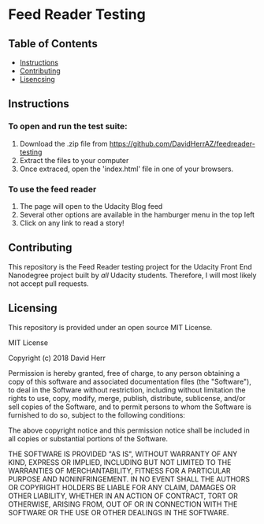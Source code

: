 # Feed Reader Testing

## Table of Contents

* [Instructions](#instructions)
* [Contributing](#contributing)
* [Lisencsing](#licensing)

## Instructions

### To open and run the test suite:

  1. Download the .zip file from https://github.com/DavidHerrAZ/feedreader-testing
  2. Extract the files to your computer
  3. Once extraced, open the 'index.html' file in one of your browsers.

### To use the feed reader
  1. The page will open to the Udacity Blog feed
  2. Several other options are available in the hamburger menu in the top left
  3. Click on any link to read a story!
  
## Contributing

This repository is the Feed Reader testing project for the Udacity Front End Nanodegree project built by  _all_ Udacity students. Therefore, I will most likely not accept pull requests.

## Licensing

This repository is provided under an open source MIT License. 

MIT License

Copyright (c) 2018 David Herr

Permission is hereby granted, free of charge, to any person obtaining a copy
of this software and associated documentation files (the "Software"), to deal
in the Software without restriction, including without limitation the rights
to use, copy, modify, merge, publish, distribute, sublicense, and/or sell
copies of the Software, and to permit persons to whom the Software is
furnished to do so, subject to the following conditions:

The above copyright notice and this permission notice shall be included in all
copies or substantial portions of the Software.

THE SOFTWARE IS PROVIDED "AS IS", WITHOUT WARRANTY OF ANY KIND, EXPRESS OR
IMPLIED, INCLUDING BUT NOT LIMITED TO THE WARRANTIES OF MERCHANTABILITY,
FITNESS FOR A PARTICULAR PURPOSE AND NONINFRINGEMENT. IN NO EVENT SHALL THE
AUTHORS OR COPYRIGHT HOLDERS BE LIABLE FOR ANY CLAIM, DAMAGES OR OTHER
LIABILITY, WHETHER IN AN ACTION OF CONTRACT, TORT OR OTHERWISE, ARISING FROM,
OUT OF OR IN CONNECTION WITH THE SOFTWARE OR THE USE OR OTHER DEALINGS IN THE
SOFTWARE.
